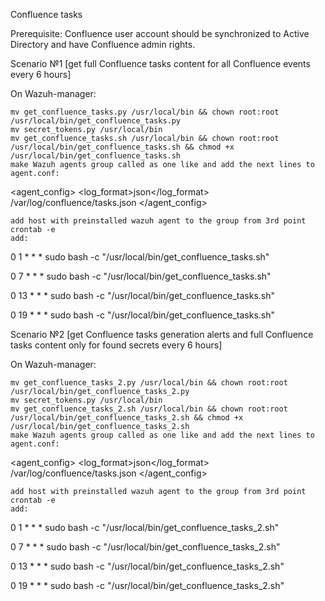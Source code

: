 Confluence tasks

Prerequisite: Confluence user account should be synchronized to Active Directory and have Confluence admin rights.

Scenario №1 [get full Confluence tasks content for all Confluence events every 6 hours]

On Wazuh-manager:

    mv get_confluence_tasks.py /usr/local/bin && chown root:root /usr/local/bin/get_confluence_tasks.py
    mv secret_tokens.py /usr/local/bin
    mv get_confluence_tasks.sh /usr/local/bin && chown root:root /usr/local/bin/get_confluence_tasks.sh && chmod +x /usr/local/bin/get_confluence_tasks.sh
    make Wazuh agents group called as one like and add the next lines to agent.conf:

<agent_config> <log_format>json</log_format> /var/log/confluence/tasks.json </agent_config>

    add host with preinstalled wazuh agent to the group from 3rd point
    crontab -e
    add:

0 1 * * * sudo bash -c "/usr/local/bin/get_confluence_tasks.sh"

0 7 * * * sudo bash -c "/usr/local/bin/get_confluence_tasks.sh"

0 13 * * * sudo bash -c "/usr/local/bin/get_confluence_tasks.sh"

0 19 * * * sudo bash -c "/usr/local/bin/get_confluence_tasks.sh"

Scenario №2 [get Confluence tasks generation alerts and full Confluence tasks content only for found secrets every 6 hours]

On Wazuh-manager:

    mv get_confluence_tasks_2.py /usr/local/bin && chown root:root /usr/local/bin/get_confluence_tasks_2.py
    mv secret_tokens.py /usr/local/bin
    mv get_confluence_tasks_2.sh /usr/local/bin && chown root:root /usr/local/bin/get_confluence_tasks_2.sh && chmod +x /usr/local/bin/get_confluence_tasks_2.sh
    make Wazuh agents group called as one like and add the next lines to agent.conf:

<agent_config> <log_format>json</log_format> /var/log/confluence/tasks.json </agent_config>

    add host with preinstalled wazuh agent to the group from 3rd point
    crontab -e
    add:

0 1 * * * sudo bash -c "/usr/local/bin/get_confluence_tasks_2.sh"

0 7 * * * sudo bash -c "/usr/local/bin/get_confluence_tasks_2.sh"

0 13 * * * sudo bash -c "/usr/local/bin/get_confluence_tasks_2.sh"

0 19 * * * sudo bash -c "/usr/local/bin/get_confluence_tasks_2.sh"
